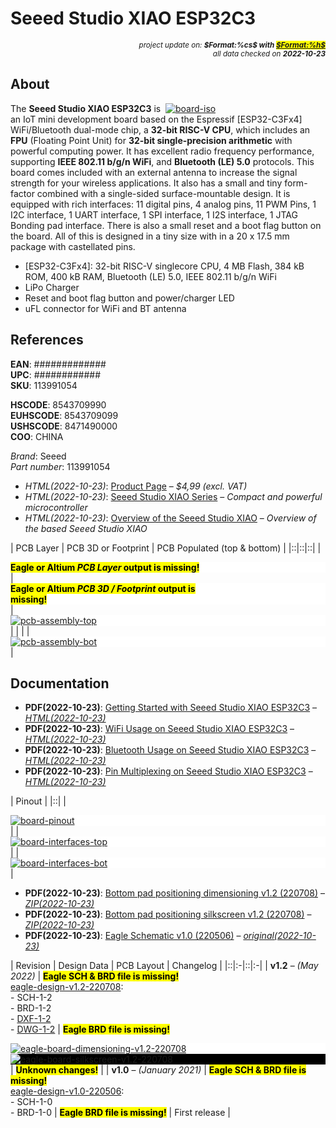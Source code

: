 # Seeed Studio XIAO ESP32C3

<div style="display:flex;justify-content:right;">
<small><em>project update on: <strong>$Format:%cs$ with <mark><a href="https://github.com/tiacsys/bridle-electronic/commits/$Format:%h$" title="$Format:%B$" target="_blank">$Format:%h$</a></mark></strong></em></small>
</div>
<div style="display:flex;justify-content:right;">
<small><em>all data checked on <strong>2022-10-23</strong></em></small>
</div>

## About

<span style="width:256px;float:right;">[![board-iso]][board-iso]</span>

[board-iso]: electronic/boards/seeed-studio-xiao-esp32c3/board-iso.png "Seeed Studio XIAO ESP32C3"

The **Seeed Studio XIAO ESP32C3** is an IoT mini development board based on
the Espressif [ESP32-C3Fx4] WiFi/Bluetooth dual-mode chip, a **32-bit RISC-V CPU**,
which includes an **FPU** (Floating Point Unit) for **32-bit single-precision
arithmetic** with powerful computing power. It has excellent radio frequency
performance, supporting **IEEE 802.11 b/g/n WiFi**, and **Bluetooth (LE) 5.0**
protocols. This board comes included with an external antenna to increase the
signal strength for your wireless applications. It also has a small and tiny
form-factor combined with a single-sided surface-mountable design. It is
equipped with rich interfaces: 11 digital pins, 4 analog pins, 11 PWM Pins,
1 I2C interface, 1 UART interface, 1 SPI interface, 1 I2S interface,
1 JTAG Bonding pad interface. There is also a small reset and a boot
flag button on the board. All of this is designed in a tiny size with
in a 20 x 17.5 mm package with castellated pins.

* [ESP32-C3Fx4]: 32-bit RISC-V single­core CPU, 4 MB Flash, 384 kB ROM, 400 kB RAM, Bluetooth (LE) 5.0, IEEE 802.11 b/g/n WiFi
* LiPo Charger
* Reset and boot flag button and power/charger LED
* uFL connector for WiFi and BT antenna

[ESP32C3]: https://www.espressif.com/en/products/socs/esp32-c3 "32-bit RISC-V single­core with 4 MB Flash, 384 kB ROM and 400 kB RAM, AES-128/256, Hash, RSA, HMAC, integrated BT-LE 5.0, IEEE 802.11 b/g/n WiFi radio"

## References

**EAN**: #############<br/>
**UPC**:  ############<br/>
**SKU**: 113991054

**HSCODE**:   8543709990<br/>
**EUHSCODE**: 8543709099<br/>
**USHSCODE**: 8471490000<br/>
**COO**: CHINA

*Brand*: Seeed<br/>
*Part number*: 113991054

* *HTML(2022-10-23)*: [Product Page] – *$4,99 (excl. VAT)*
* *HTML(2022-10-23)*: [Seeed Studio XIAO Series]
  – *Compact and powerful microcontroller*
* *HTML(2022-10-23)*: [Overview of the Seeed Studio XIAO]
  – *Overview of the based Seeed Studio XIAO*

[Product Page]: https://www.seeedstudio.com/Seeed-XIAO-ESP32C3-p-5431.html "Seeed Studio XIAO ESP32C3"
[Seeed Studio XIAO Series]: https://www.seeedstudio.com/xiao-series-page "XIAO: thumb-sized tiny, but powerful"
[Overview of the Seeed Studio XIAO]: https://sigmdel.ca/michel/ha/xiao/seeeduino_xiao_01_en.html "Based Seeed Studio XIAO Overview"

| PCB Layer | PCB 3D or Footprint | PCB Populated (top & bottom) |
|::|::|::|
| <div style="background-color:white;"><div style="width:65%;display:inline-block"><mark><strong>Eagle or Altium <em>PCB Layer</em> output is missing!</strong></mark></div></div> |<div style="background-color:white;"><div style="width:65%;display:inline-block"><mark><strong>Eagle or Altium <em>PCB 3D / Footprint</em> output is missing!</strong></mark></div></div> | <div style="background-color:white;"><div style="width:50%;display:inline-block">[![pcb-assembly-top]][pcb-assembly-top]</div></div> |
| | | <div style="background-color:white;"><div style="width:50%;display:inline-block">[![pcb-assembly-bot]][pcb-assembly-bot]</div></div> |

[pcb-assembly-top]: electronic/boards/seeed-studio-xiao-esp32c3/pcb-assembly-top.png "Seeed Studio XIAO ESP32C3 PCB Assembly (top)"
[pcb-assembly-bot]: electronic/boards/seeed-studio-xiao-esp32c3/pcb-assembly-bot.png "Seeed Studio XIAO ESP32C3 PCB Assembly (bottom)"

## Documentation

* **PDF(2022-10-23)**: [Getting Started with Seeed Studio XIAO ESP32C3]
  – *[HTML(2022-10-23)](https://wiki.seeedstudio.com/XIAO_ESP32C3_Getting_Started)*
* **PDF(2022-10-23)**: [WiFi Usage on Seeed Studio XIAO ESP32C3]
  – *[HTML(2022-10-23)](https://wiki.seeedstudio.com/XIAO_ESP32C3_WiFi_Usage)*
* **PDF(2022-10-23)**: [Bluetooth Usage on Seeed Studio XIAO ESP32C3]
  – *[HTML(2022-10-23)](https://wiki.seeedstudio.com/XIAO_ESP32C3_Bluetooth_Usage)*
* **PDF(2022-10-23)**: [Pin Multiplexing on Seeed Studio XIAO ESP32C3]
  – *[HTML(2022-10-23)](https://wiki.seeedstudio.com/XIAO_ESP32C3_Pin_Multiplexing)*

[Getting Started with Seeed Studio XIAO ESP32C3]: electronic/boards/seeed-studio-xiao-esp32c3/getting-started.pdf "2022-10-23: Last updated on: MONTH DAY, YEAR"
[WiFi Usage on Seeed Studio XIAO ESP32C3]: electronic/boards/seeed-studio-xiao-esp32c3/wifi-usage.pdf "2022-10-23: Last updated on: MONTH DAY, YEAR"
[Bluetooth Usage on Seeed Studio XIAO ESP32C3]: electronic/boards/seeed-studio-xiao-esp32c3/bluetooth-usage.pdf "2022-10-23: Last updated on: MONTH DAY, YEAR"
[Pin Multiplexing on Seeed Studio XIAO ESP32C3]: electronic/boards/seeed-studio-xiao-esp32c3/pin-multiplexing.pdf "2022-10-23: Last updated on: MONTH DAY, YEAR"

| Pinout |
|::|
| <div style="background-color:white;"><div style="width:75%;display:inline-block">[![board-pinout]][board-pinout]</div></div> |
| <div style="background-color:white;"><div style="width:75%;display:inline-block">[![board-interfaces-top]][board-interfaces-top]</div></div> |
| <div style="background-color:white;"><div style="width:75%;display:inline-block">[![board-interfaces-bot]][board-interfaces-bot]</div></div> |

[board-pinout]: electronic/boards/seeed-studio-xiao-esp32c3/board-pinout.png "Seeed Studio XIAO ESP32C3 Pinout"
[board-interfaces-top]: electronic/boards/seeed-studio-xiao-esp32c3/board-interfaces-top.png "Seeed Studio XIAO ESP32C3 Interfaces (top)"
[board-interfaces-bot]: electronic/boards/seeed-studio-xiao-esp32c3/board-interfaces-bot.png "Seeed Studio XIAO ESP32C3 Interfaces (bottom)"

* **PDF(2022-10-23)**: [Bottom pad positioning dimensioning v1.2 (220708)]
  – *[ZIP(2022-10-23)](https://files.seeedstudio.com/wiki/Seeed-Studio-XIAO-ESP32/XIAO_ESP32C3_v1.2_Dimensioning.zip)*
* **PDF(2022-10-23)**: [Bottom pad positioning silkscreen v1.2 (220708)]
  – *[ZIP(2022-10-23)](https://files.seeedstudio.com/wiki/Seeed-Studio-XIAO-ESP32/XIAO-ESP32-pinout.zip)*
* **PDF(2022-10-23)**: [Eagle Schematic v1.0 (220506)]
  – *[original(2022-10-23)](https://files.seeedstudio.com/wiki/XIAO_WiFi/Resources/Seeed_Studio_XIAO_ESP32C3_v1.0_SCH.pdf)*

[Bottom pad positioning dimensioning v1.2 (220708)]: electronic/boards/seeed-studio-xiao-esp32c3/eagle-design-v1.2-220708/xiao-esp32c3-dimensioning.pdf "2022-10-23: Last updated on: November 22, 2021"
[Bottom pad positioning silkscreen v1.2 (220708)]: electronic/boards/seeed-studio-xiao-esp32c3/eagle-design-v1.2-220708/xiao-esp32c3-silkscreen.pdf "2022-10-23: Last updated on: November 22, 2021"
[Eagle Schematic v1.0 (220506)]: electronic/boards/seeed-studio-xiao-esp32c3/eagle-design-v1.0-220506/xiao-esp32c3-schematic.pdf "2022-10-23: Last updated on: May 06, 2022"

| Revision | Design Data | PCB Layout | Changelog |
|::|:-|::|:-|
| **v1.2** – *(May 2022)* | <mark><strong>Eagle SCH & BRD file is missing!</strong></mark><br/>[eagle-design-v1.2-220708]:<br/>- SCH-1-2<br/>- BRD-1-2<br/>- [DXF-1-2]<br/>- [DWG-1-2] | <mark><strong>Eagle BRD file is missing!</strong></mark> <div style="background-color:white;"><div style="width:75%;display:inline-block">[![eagle-board-dimensioning-v1.2-220708]][eagle-board-dimensioning-v1.2-220708]</div></div> <div style="background-color:black;"><div style="width:100%;display:inline-block">[![eagle-board-silkscreen-v1.2-220708]][eagle-board-silkscreen-v1.2-220708]</div></div> |  <mark><strong>Unknown changes!</strong></mark> |
| **v1.0** – *(January 2021)* | <mark><strong>Eagle SCH & BRD file is missing!</strong></mark><br/>[eagle-design-v1.0-220506]:<br/>- SCH-1-0<br/>- BRD-1-0 | <mark><strong>Eagle BRD file is missing!</strong></mark> | First release |

[eagle-design-v1.2-220708]: index.php?dir=electronic/boards/seeed-studio-xiao-esp32c3/eagle-design-v1.2-220708 "Eagle Design Data"
[DXF-1-2]: electronic/boards/seeed-studio-xiao-esp32c3/eagle-design-v1.2-220708/xiao-esp32c3-dimensioning.dxf "AutoCAD Drawing Exchange Format, version 2000"
[DWG-1-2]: electronic/boards/seeed-studio-xiao-esp32c3/eagle-design-v1.2-220708/xiao-esp32c3-dimensioning.dwg "DWG AutoDesk AutoCAD Release 13"
[eagle-board-dimensioning-v1.2-220708]: electronic/boards/seeed-studio-xiao-esp32c3/eagle-design-v1.2-220708/xiao-esp32c3-dimensioning.svg "2022-10-23: Last updated on: November 22, 2021"
[eagle-board-silkscreen-v1.2-220708]: electronic/boards/seeed-studio-xiao-esp32c3/eagle-design-v1.2-220708/xiao-esp32c3-silkscreen.svg "2022-10-23: Last updated on: November 22, 2021"

[eagle-design-v1.0-220506]: index.php?dir=electronic/boards/seeed-studio-xiao-esp32c3/eagle-design-v1.0-220506 "Eagle Design Data"

